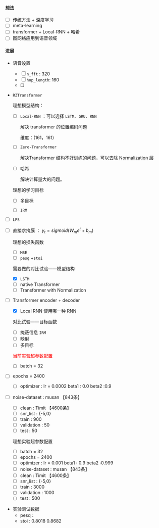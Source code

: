 #### 想法

- [ ] 传统方法 + 深度学习
- [ ] meta-learning
- [ ] transformer + Local-RNN + 哈希
- [ ] 图网络应用到语音领域

#### 进展

- 语音设置
  - [ ] `n_fft` : 320
  - [ ] `hop_length`: 160
  - [ ] 

- `RZTransformer`

  理想模型结构：

  - [ ] `Local-RNN`        ：可以选择 `LSTM`、`GRU`、`RNN`     

    解决 transformer 的位置编码问题

    维度：(161，161）

  - [ ] `Zero-Transformer`    

    解决Transformer 结构不好训练的问题，可以去除 Normalization 层

  - [ ] 哈希                                  

    解决计算量大的问题。

  理想的学习目标
  
  - [ ] 多目标

  - [ ] `IRM`       

- [ ] `LPS`
  
- [ ] 直接求掩膜 ： $y_t = sigmoid(W_me^t+b_m)$ 
  
  理想的损失函数
  
  - [ ] `MSE`
  - [ ] `pesq` +`stoi`

  需要做的对比试验——模型结构

  - [x] `LSTM`
  - [ ] native Transformer
  - [ ] Transformer with Normalization
- [ ] Transformer encoder + decoder
  - [x] Local RNN 使用哪一种 RNN

  对比试验——目标函数
  
  - [ ] 掩蔽信息 `IRM`
  - [ ] 映射
  - [ ] 多目标
  
  <font color=red>当前实验超参数配置</font>
  
  - [ ] batch = 32
- [ ] epochs = 2400
  
  - [ ] optimizer : lr = 0.0002  beta1 : 0.0  beta2 :0.9
- [ ] noise-dataset : musan   【843条】
  - [ ] clean : Timit                     【4600条】
  - [ ] snr_list : {-5,0}
  - [ ] train : 900
  - [ ] validation : 50 
  - [ ] test : 50
  
  理想实验超参数配置
  
  - [ ] batch = 32
  - [ ] epochs = 2400
  - [ ] optimizer : lr = 0.001  beta1 : 0.9  beta2 :0.999
  - [ ] noise-dataset : musan   【843条】
  - [ ] clean : Timit                     【4600条】
  - [ ] snr_list : {-5,0}
  - [ ] train : 3000
  - [ ] validation : 1000 
  - [ ] test : 500

- 实验测试数据
  - pesq：
  - stoi :   0.8018                    0.8682          